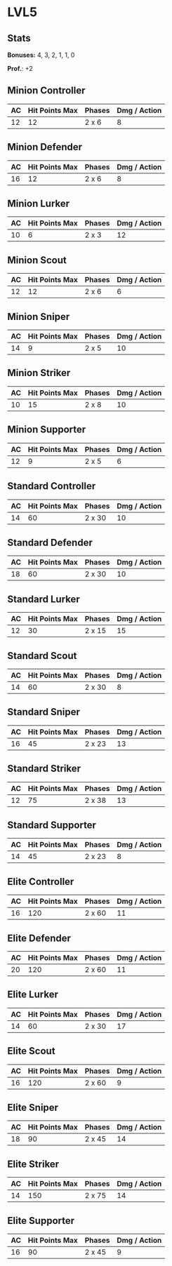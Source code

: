 # LVL5
## Stats
**Bonuses:**
4, 3, 2, 1, 1, 0

**Prof.**: +2
## Minion Controller
| AC  | Hit Points Max | Phases | Dmg / Action |
|  --- | -------------- | ------ | ------------ |
|12|12|2 x 6|8
## Minion Defender
| AC  | Hit Points Max | Phases | Dmg / Action |
|  --- | -------------- | ------ | ------------ |
|16|12|2 x 6|8
## Minion Lurker
| AC  | Hit Points Max | Phases | Dmg / Action |
|  --- | -------------- | ------ | ------------ |
|10|6|2 x 3|12
## Minion Scout
| AC  | Hit Points Max | Phases | Dmg / Action |
|  --- | -------------- | ------ | ------------ |
|12|12|2 x 6|6
## Minion Sniper
| AC  | Hit Points Max | Phases | Dmg / Action |
|  --- | -------------- | ------ | ------------ |
|14|9|2 x 5|10
## Minion Striker
| AC  | Hit Points Max | Phases | Dmg / Action |
|  --- | -------------- | ------ | ------------ |
|10|15|2 x 8|10
## Minion Supporter
| AC  | Hit Points Max | Phases | Dmg / Action |
|  --- | -------------- | ------ | ------------ |
|12|9|2 x 5|6
## Standard Controller
| AC  | Hit Points Max | Phases | Dmg / Action |
|  --- | -------------- | ------ | ------------ |
|14|60|2 x 30|10
## Standard Defender
| AC  | Hit Points Max | Phases | Dmg / Action |
|  --- | -------------- | ------ | ------------ |
|18|60|2 x 30|10
## Standard Lurker
| AC  | Hit Points Max | Phases | Dmg / Action |
|  --- | -------------- | ------ | ------------ |
|12|30|2 x 15|15
## Standard Scout
| AC  | Hit Points Max | Phases | Dmg / Action |
|  --- | -------------- | ------ | ------------ |
|14|60|2 x 30|8
## Standard Sniper
| AC  | Hit Points Max | Phases | Dmg / Action |
|  --- | -------------- | ------ | ------------ |
|16|45|2 x 23|13
## Standard Striker
| AC  | Hit Points Max | Phases | Dmg / Action |
|  --- | -------------- | ------ | ------------ |
|12|75|2 x 38|13
## Standard Supporter
| AC  | Hit Points Max | Phases | Dmg / Action |
|  --- | -------------- | ------ | ------------ |
|14|45|2 x 23|8
## Elite Controller
| AC  | Hit Points Max | Phases | Dmg / Action |
|  --- | -------------- | ------ | ------------ |
|16|120|2 x 60|11
## Elite Defender
| AC  | Hit Points Max | Phases | Dmg / Action |
|  --- | -------------- | ------ | ------------ |
|20|120|2 x 60|11
## Elite Lurker
| AC  | Hit Points Max | Phases | Dmg / Action |
|  --- | -------------- | ------ | ------------ |
|14|60|2 x 30|17
## Elite Scout
| AC  | Hit Points Max | Phases | Dmg / Action |
|  --- | -------------- | ------ | ------------ |
|16|120|2 x 60|9
## Elite Sniper
| AC  | Hit Points Max | Phases | Dmg / Action |
|  --- | -------------- | ------ | ------------ |
|18|90|2 x 45|14
## Elite Striker
| AC  | Hit Points Max | Phases | Dmg / Action |
|  --- | -------------- | ------ | ------------ |
|14|150|2 x 75|14
## Elite Supporter
| AC  | Hit Points Max | Phases | Dmg / Action |
|  --- | -------------- | ------ | ------------ |
|16|90|2 x 45|9
